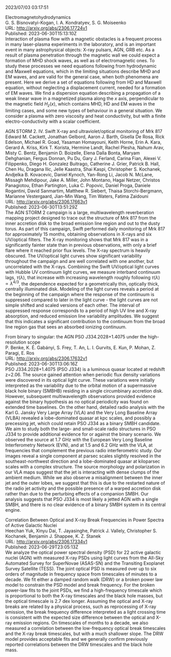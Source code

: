 2023/07/03 03:17:51  

Electromagnetohydrodynamics  
G. S. Bisnovatyi-Kogan, I. A. Kondratyev, S. G. Moiseenko  
URL: http://arxiv.org/abs/2306.17724v1  
Published: 2023-06-30T15:13:10Z  
  Interaction of plasma flow with a magnetic obstacles is a frequent process in many laser-plasma experiments in the laboratory, and is an important event in many astrophysical objects: X-ray pulsars, AGN, GRB etc. As a result of plasma penetration through the magnetic wall we could expect a formation of MHD shock waves, as well as of electromagnetic ones. To study these processes we need equations following from hydrodynamic and Maxwell equations, which in the limiting situations describe MHD and EM waves, and are valid for the general case, when both phenomena are present. Here we derive a set of equations following from HD and Maxwell equation, without neglecting a displacement current, needed for a formation of EM waves. We find a dispersion equation describing a propagation of a weak linear wave in a magnetized plasma along the $x$ axis, perpendicular to the magnetic field $H_z(x)$, which contains MHD, HD and EM waves in the limiting cases, and some new types of behaviour in a general situation. We consider a plasma with zero viscosity and heat conductivity, but with a finite electro-conductivity with a scalar coefficient.   

AGN STORM 2. IV. Swift X-ray and ultraviolet/optical monitoring of Mrk
  817  
Edward M. Cackett, Jonathan Gelbord, Aaron J. Barth, Gisella De Rosa, Rick Edelson, Michael R. Goad, Yasaman Homayouni, Keith Horne, Erin A. Kara, Gerard A. Kriss, Kirk T. Korista, Hermine Landt, Rachel Plesha, Nahum Arav, Misty C. Bentz, Benjamin D. Boizelle, Elena Dalla Bonta, Maryam Dehghanian, Fergus Donnan, Pu Du, Gary J. Ferland, Carina Fian, Alexei V. Filippenko, Diego H. Gonzalez Buitrago, Catherine J. Grier, Patrick B. Hall, Chen Hu, Dragana Ilic, Jelle Kaastra, Shai Kaspi, Christopher S. Kochanek, Andjelka B. Kovacevic, Daniel Kynoch, Yan-Rong Li, Jacob N. McLane, Missagh Mehdipour, Jake A. Miller, John Montano, Hagai Netzer, Christos Panagiotou, Ethan Partington, Luka C. Popovic, Daniel Proga, Daniele Rogantini, David Sanmartim, Matthew R. Siebert, Thaisa Storchi-Bergmann, Marianne Vestergaard, Jian-Min Wang, Tim Waters, Fatima Zaidouni  
URL: http://arxiv.org/abs/2306.17663v1  
Published: 2023-06-30T13:51:29Z  
  The AGN STORM 2 campaign is a large, multiwavelength reverberation mapping project designed to trace out the structure of Mrk 817 from the inner accretion disk to the broad emission line region and out to the dusty torus. As part of this campaign, Swift performed daily monitoring of Mrk 817 for approximately 15 months, obtaining observations in X-rays and six UV/optical filters. The X-ray monitoring shows that Mrk 817 was in a significantly fainter state than in previous observations, with only a brief flare where it reached prior flux levels. The X-ray spectrum is heavily obscured. The UV/optical light curves show significant variability throughout the campaign and are well correlated with one another, but uncorrelated with the X-rays. Combining the Swift UV/optical light curves with Hubble UV continuum light curves, we measure interband continuum lags, $\tau(\lambda)$, that increase with increasing wavelength roughly following $\tau(\lambda) \propto \lambda^{4/3}$, the dependence expected for a geometrically thin, optically thick, centrally illuminated disk. Modeling of the light curves reveals a period at the beginning of the campaign where the response of the continuum is suppressed compared to later in the light curve - the light curves are not simple shifted and scaled versions of each other. The interval of suppressed response corresponds to a period of high UV line and X-ray absorption, and reduced emission line variability amplitudes. We suggest that this indicates a significant contribution to the continuum from the broad line region gas that sees an absorbed ionizing continuum.   

From binary to singular: the AGN PSO J334.2028+1.4075 under the
  high-resolution scope  
P. Benke, K. É. Gabányi, S. Frey, T. An, L. I. Gurvits, E. Kun, P. Mohan, Z. Paragi, E. Ros  
URL: http://arxiv.org/abs/2306.17632v1  
Published: 2023-06-30T13:06:16Z  
  PSO J334.2028+1.4075 (PSO J334) is a luminous quasar located at redshift z=2.06. The source gained attention when periodic flux density variations were discovered in its optical light curve. These variations were initially interpreted as the variability due to the orbital motion of a supermassive black hole binary (SMBHB) residing in a single circumbinary accretion disk. However, subsequent multiwavelength observations provided evidence against the binary hypothesis as no optical periodicity was found on extended time baselines. On the other hand, detailed radio analysis with the Karl G. Jansky Very Large Array (VLA) and the Very Long Baseline Array (VLBA) revealed a lobe-dominated quasar at kpc scales, and possibly a precessing jet, which could retain PSO J334 as a binary SMBH candidate. We aim to study both the large- and small-scale radio structures in PSO J334 to provide additional evidence for or against the binary scenario. We observed the source at 1.7 GHz with the European Very Long Baseline Interferometry Network (EVN), and at 1.5 and 6.2 GHz with the VLA, at frequencies that complement the previous radio interferometric study. Our images reveal a single component at parsec scales slightly resolved in the southeast-northwest direction and a lobe-dominated quasar at kiloparsec scales with a complex structure. The source morphology and polarization in our VLA maps suggest that the jet is interacting with dense clumps of the ambient medium. While we also observe a misalignment between the inner jet and the outer lobes, we suggest that this is due to the restarted nature of the radio jet activity and the possible presence of a warped accretion disk rather than due to the perturbing effects of a companion SMBH. Our analysis suggests that PSO J334 is most likely a jetted AGN with a single SMBH, and there is no clear evidence of a binary SMBH system in its central engine.   

Correlation Between Optical and X-ray Break Frequencies in Power Spectra
  of Active Galactic Nuclei  
Heechan Yuk, Xinyu Dai, T. Jayasinghe, Patrick J. Vallely, Christopher S. Kochanek, Benjamin J. Shappee, K. Z. Stanek  
URL: http://arxiv.org/abs/2306.17334v1  
Published: 2023-06-29T23:05:13Z  
  We analyze the optical power spectral density (PSD) for 22 active galactic nuclei (AGN) with measured X-ray PSDs using light curves from the All-Sky Automated Survey for SuperNovae (ASAS-SN) and the Transiting Exoplanet Survey Satellite (TESS). The joint optical PSD is measured over up to six orders of magnitude in frequency space from timescales of minutes to a decade. We fit either a damped random walk (DRW) or a broken power law model to constrain the PSD model and break frequency. For the broken power-law fits to the joint PSDs, we find a high-frequency timescale which is proportional to both the X-ray timescales and the black hole masses, but the optical timescale is 2.7 dex longer. Assuming the optical and X-ray breaks are related by a physical process, such as reprocessing of X-ray emission, the break frequency difference interpreted as a light crossing time is consistent with the expected size difference between the optical and X-ray emission regions. On timescales of months to a decade, we also measured a correlation between the low-frequency optical break timescales and the X-ray break timescales, but with a much shallower slope. The DRW model provides acceptable fits and we generally confirm previously reported correlations between the DRW timescales and the black hole mass.   

